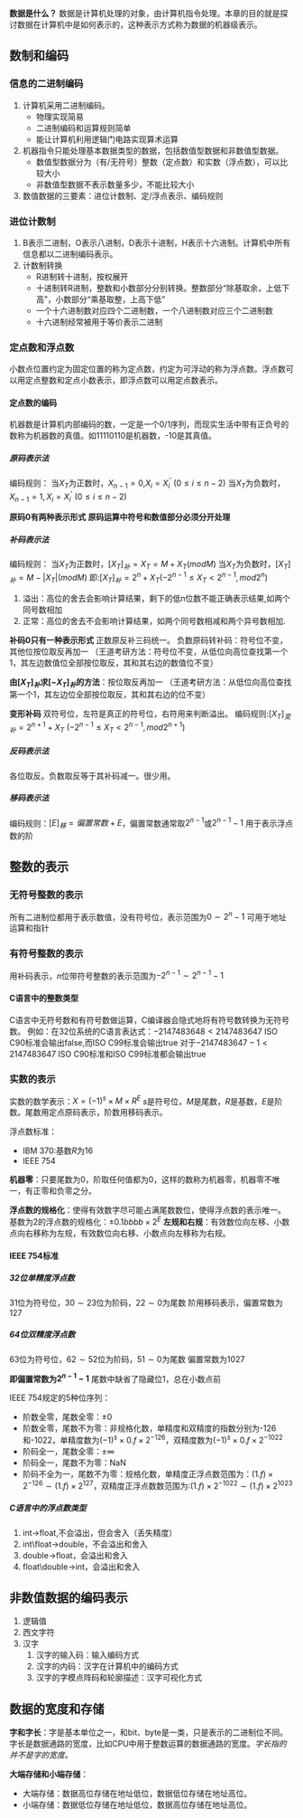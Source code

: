 **数据是什么？**
数据是计算机处理的对象，由计算机指令处理。本章的目的就是探讨数据在计算机中是如何表示的，这种表示方式称为数据的机器级表示。

## 数制和编码
### 信息的二进制编码
1. 计算机采用二进制编码。
	- 物理实现简易
	- 二进制编码和运算规则简单
	- 能让计算机利用逻辑门电路实现算术运算
2. 机器指令只能处理基本数据类型的数据，包括数值型数据和非数值型数据。
	- 数值型数据分为（有/无符号）整数（定点数）和实数（浮点数），可以比较大小
	- 非数值型数据不表示数量多少，不能比较大小
3. 数值数据的三要素：进位计数制、定/浮点表示、编码规则

### 进位计数制
1. B表示二进制，O表示八进制，D表示十进制，H表示十六进制。计算机中所有信息都以二进制编码表示。
2. 计数制转换
	- R进制转十进制，按权展开
	- 十进制转R进制，整数和小数部分分别转换。整数部分“除基取余，上低下高”，小数部分“乘基取整，上高下低”
	- 一个十六进制数对应四个二进制数，一个八进制数对应三个二进制数
	- 十六进制经常被用于等价表示二进制

### 定点数和浮点数
小数点位置约定为固定位置的称为定点数，约定为可浮动的称为浮点数。浮点数可以用定点整数和定点小数表示，即浮点数可以用定点数表示。

#### 定点数的编码
机器数是计算机内部编码的数，一定是一个0/1序列，而现实生活中带有正负号的数称为机器数的真值。如11110110是机器数，-10是其真值。

##### 原码表示法
编码规则：
当$X_T$为正数时，$X_{n-1}=0$,$X_i=X^{'}_i$ $(0\le{i}\le{n-2})$ 
当$X_T$为负数时，$X_{n-1}=1,X_i=X^{'}_i$ $(0\le{i}\le{n-2})$

**原码0有两种表示形式**
**原码运算中符号和数值部分必须分开处理**

##### 补码表示法
编码规则：
当$X_T$为正数时，$[X_T]_{补}=X_T=M+X_T(mod M)$
当$X_T$为负数时，$[X_T]_{补}=M-|X_T|(mod M)$
即:$[X_T]_补=2^n+X_T(-2^{n-1}\le X_T \lt 2^{n-1},mod 2^n)$

1. 溢出：高位的舍去会影响计算结果，剩下的低n位数不能正确表示结果,如两个同号数相加
2. 正常：高位的舍去不会影响计算结果，如两个同号数相减和两个异号数相加.

**补码0只有一种表示形式**
正数原反补三码统一。
负数原码转补码：符号位不变，其他位按位取反再加一
（王道考研方法：符号位不变，从低位向高位查找第一个1，其左边数值位全部按位取反，其和其右边的数值位不变）

**由$[X_T]_补$求$[-X_T]_补$的方法**：按位取反再加一
（王道考研方法：从低位向高位查找第一个1，其左边位全部按位取反，其和其右边的位不变）

**变形补码**
双符号位，左符是真正的符号位，右符用来判断溢出。
编码规则:$[X_T]_{变补}=2^{n+1}+X_T$ $(-2^{n-1}\le X_T \lt 2^{n-1},mod 2^{n+1})$

##### 反码表示法
各位取反。负数取反等于其补码减一。很少用。

##### 移码表示法
编码规则：$[E]_移 = 偏置常数 + E$，偏置常数通常取$2^{n-1}$或$2^{n-1}-1$
用于表示浮点数的阶

## 整数的表示
### 无符号整数的表示
所有二进制位都用于表示数值，没有符号位，表示范围为$0\sim 2^{n}-1$
可用于地址运算和指针

### 有符号整数的表示
用补码表示，$n$位带符号整数的表示范围为$-2^{n-1}\sim 2^{n-1}-1$

#### C语言中的整数类型
C语言中无符号数和有符号数做运算，C编译器会隐式地将有符号数转换为无符号数。
例如：在32位系统的C语言表达式：$-2147483648 \lt 2147483647$
ISO C90标准会输出false,而ISO C99标准会输出true
对于$-2147483647-1 \lt 2147483647$
ISO C90标准和ISO C99标准都会输出true

### 实数的表示
实数的数学表示：$X=(-1)^s\times M\times R^E$
$s$是符号位，$M$是尾数，$R$是基数，$E$是阶数。尾数用定点原码表示，阶数用移码表示。

浮点数标准：
- IBM 370:基数$R$为16
- IEEE 754

**机器零**：只要尾数为0，阶取任何值都为0，这样的数称为机器零，机器零不唯一，有正零和负零之分。

**浮点数的规格化**：使得有效数字尽可能占满尾数数位，使得浮点数的表示唯一。
基数为2的浮点数的规格化：$\pm 0.1 b b b b\times 2^E$
**左规和右规**：有效数位向左移、小数点向右移称为左规，有效数位向右移、小数点向左移称为右规。

#### IEEE 754标准
##### 32位单精度浮点数
$31$位为符号位，$30\sim23$位为阶码，$22\sim0$为尾数
阶用移码表示，偏置常数为127

##### 64位双精度浮点数
$63$位为符号位，$62\sim52$位为阶码，$51\sim0$为尾数
偏置常数为1027

**即偏置常数为$2^{n-1}-1$**
尾数中缺省了隐藏位1，总在小数点前

IEEE 754规定的5种位序列：
- 阶数全零，尾数全零：$\pm 0$
- 阶数全零，尾数不为零：非规格化数，单精度和双精度的指数分别为-126和-1022，单精度数为$(-1)^s\times 0.f \times 2^{-126}$，双精度数为$(-1)^s\times0.f\times2^{-1022}$
- 阶码全一，尾数全零：$\pm \infty$
- 阶码全一，尾数不为零：NaN
- 阶码不全为一，尾数不为零：规格化数，单精度正浮点数范围为：$(1.f)\times2^{-126}\sim(1.f)\times2^{127}$，双精度正浮点数数范围为:$(1.f)\times2^{-1022}\sim(1.f)\times2^{1023}$

##### C语言中的浮点数类型
1. int$\to$float,不会溢出，但会舍入（丢失精度）
2. int\float$\to$double，不会溢出和舍入
3. double$\to$float，会溢出和舍入
4. float\double$\to$int，会溢出和舍入

## 非数值数据的编码表示
1. 逻辑值
2. 西文字符
3. 汉字
	1. 汉字的输入码：输入编码方式
	2. 汉字的内码：汉字在计算机中的编码方式
	3. 汉字的字模点阵码和轮廓描述：汉字可视化方式

## 数据的宽度和存储
**字和字长**：字是基本单位之一，和bit、byte是一类，只是表示的二进制位不同。字长是数据通路的宽度，比如CPU中用于整数运算的数据通路的宽度。*字长指的并不是字的宽度。*

**大端存储和小端存储**：
- 大端存储：数据高位存储在地址低位，数据低位存储在地址高位。
- 小端存储：数据低位存储在地址低位，数据高位存储在地址高位。